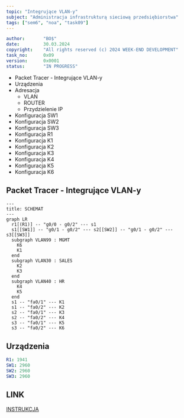 ```yaml
---
topic: "Integrujące VLAN-y"
subject: "Administracja infrastrukturą sieciową przedsiębiorstwa"
tags: ["sem6", "noa", "task09"]
---
```

```yaml
author:       "BO$"
date:         30.03.2024
copyright:    "All rights reserved (c) 2024 WEEK-END DEVELOPMENT"
task_no:      0x09
version:      0x0001
status:       "IN PROGRESS"
```
- Packet Tracer - Integrujące VLAN-y
- Urządzenia
- Adresacja
  - VLAN
  - ROUTER
  - Przydzielenie IP
- Konfiguracja SW1
- Konfiguracja SW2
- Konfiguracja SW3
- Konfiguracja R1
- Konfiguracja K1
- Konfiguracja K2
- Konfiguracja K3
- Konfiguracja K4
- Konfiguracja K5
- Konfiguracja K6

## Packet Tracer - Integrujące VLAN-y

```mermaid
---
title: SCHEMAT
---
graph LR
  r1[(R1)] -- "g0/0 - g0/2" --- s1
  s1[[SW1]] -- "g0/1 - g0/2" --- s2[[SW2]] -- "g0/1 - g0/2" --- s3[[SW3]]
  subgraph VLAN99 : MGMT
    K6
    K1
  end
  subgraph VLAN30 : SALES
    K2
    K3
  end
  subgraph VLAN40 : HR
    K4
    K5
  end
  s1 -- "fa0/1" --- K1
  s1 -- "fa0/2" --- K2
  s2 -- "fa0/1" --- K3
  s2 -- "fa0/2" --- K4
  s3 -- "fa0/1" --- K5
  s3 -- "fa0/2" --- K6
```

## Urządzenia
```yaml
R1: 1941
SW1: 2960
SW2: 2960
SW3: 2960
```
## LINK
[INSTRUKCJA](https://github.com/Week-end-Development/INF-I/blob/main/sem6/net-ops-admin/noa-task09.md)
